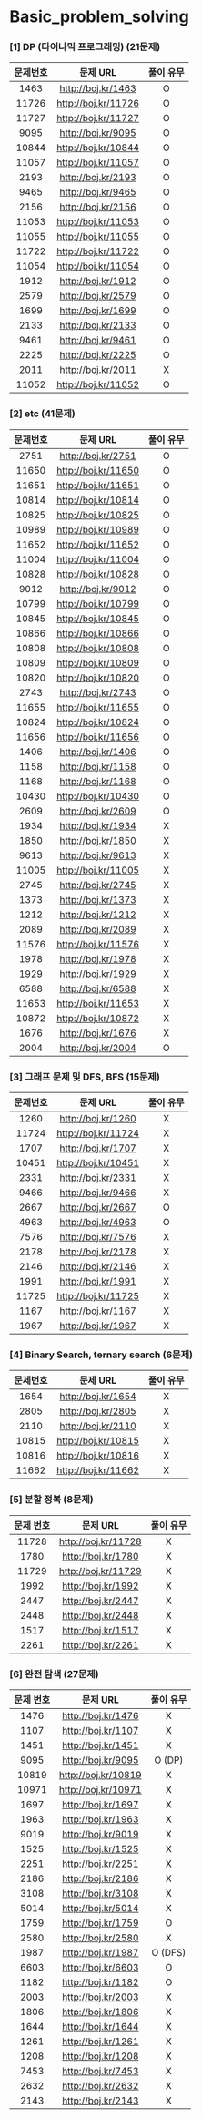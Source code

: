 # Basic_problem_solving

### **[1] DP (다이나믹 프로그래밍)** (21문제)

| 문제번호 |      문제 URL       | 풀이 유무 |
| :------: | :-----------------: | :-------: |
|   1463   | http://boj.kr/1463  |     O     |
|  11726   | http://boj.kr/11726 |     O     |
|  11727   | http://boj.kr/11727 |     O     |
|   9095   | http://boj.kr/9095  |     O     |
|  10844   | http://boj.kr/10844 |     O     |
|  11057   | http://boj.kr/11057 |     O     |
|   2193   | http://boj.kr/2193  |     O     |
|   9465   | http://boj.kr/9465  |     O     |
|   2156   | http://boj.kr/2156  |     O     |
|  11053   | http://boj.kr/11053 |     O     |
|  11055   | http://boj.kr/11055 |     O     |
|  11722   | http://boj.kr/11722 |     O     |
|  11054   | http://boj.kr/11054 |     O     |
|   1912   | http://boj.kr/1912  |     O     |
|   2579   | http://boj.kr/2579  |     O     |
|   1699   | http://boj.kr/1699  |     O     |
|   2133   | http://boj.kr/2133  |     O     |
|   9461   | http://boj.kr/9461  |     O     |
|   2225   | http://boj.kr/2225  |     O     |
|   2011   | http://boj.kr/2011  |     X     |
|  11052   | http://boj.kr/11052 |     O     |

### [2] etc (41문제)

| 문제번호 |      문제 URL       | 풀이 유무 |
| :------: | :-----------------: | :-------: |
|   2751   | http://boj.kr/2751  |     O     |
|  11650   | http://boj.kr/11650 |     O     |
|  11651   | http://boj.kr/11651 |     O     |
|  10814   | http://boj.kr/10814 |     O     |
|  10825   | http://boj.kr/10825 |     O     |
|  10989   | http://boj.kr/10989 |     O     |
|  11652   | http://boj.kr/11652 |     O     |
|  11004   | http://boj.kr/11004 |     O     |
|  10828   | http://boj.kr/10828 |     O     |
|   9012   | http://boj.kr/9012  |     O     |
|  10799   | http://boj.kr/10799 |     O     |
|  10845   | http://boj.kr/10845 |     O     |
|  10866   | http://boj.kr/10866 |     O     |
|  10808   | http://boj.kr/10808 |     O     |
|  10809   | http://boj.kr/10809 |     O     |
|  10820   | http://boj.kr/10820 |     O     |
|   2743   | http://boj.kr/2743  |     O     |
|  11655   | http://boj.kr/11655 |     O     |
|  10824   | http://boj.kr/10824 |     O     |
|  11656   | http://boj.kr/11656 |     O     |
|   1406   | http://boj.kr/1406  |     O     |
|   1158   | http://boj.kr/1158  |     O     |
|   1168   | http://boj.kr/1168  |     O     |
|  10430   | http://boj.kr/10430 |     O     |
|   2609   | http://boj.kr/2609  |     O     |
|   1934   | http://boj.kr/1934  |     X     |
|   1850   | http://boj.kr/1850  |     X     |
|   9613   | http://boj.kr/9613  |     X     |
|  11005   | http://boj.kr/11005 |     X     |
|   2745   | http://boj.kr/2745  |     X     |
|   1373   | http://boj.kr/1373  |     X     |
|   1212   | http://boj.kr/1212  |     X     |
|   2089   | http://boj.kr/2089  |     X     |
|  11576   | http://boj.kr/11576 |     X     |
|   1978   | http://boj.kr/1978  |     X     |
|   1929   | http://boj.kr/1929  |     X     |
|   6588   | http://boj.kr/6588  |     X     |
|  11653   | http://boj.kr/11653 |     X     |
|  10872   | http://boj.kr/10872 |     X     |
|   1676   | http://boj.kr/1676  |     X     |
|   2004   | http://boj.kr/2004  |     O     |

### [3] 그래프 문제 및 DFS, BFS (15문제)

| 문제번호 |      문제 URL       | 풀이 유무 |
| :------: | :-----------------: | :-------: |
|   1260   | http://boj.kr/1260  |     X     |
|  11724   | http://boj.kr/11724 |     X     |
|   1707   | http://boj.kr/1707  |     X     |
|  10451   | http://boj.kr/10451 |     X     |
|   2331   | http://boj.kr/2331  |     X     |
|   9466   | http://boj.kr/9466  |     X     |
|   2667   | http://boj.kr/2667  |     O     |
|   4963   | http://boj.kr/4963  |     O     |
|   7576   | http://boj.kr/7576  |     X     |
|   2178   | http://boj.kr/2178  |     X     |
|   2146   | http://boj.kr/2146  |     X     |
|   1991   | http://boj.kr/1991  |     X     |
|  11725   | http://boj.kr/11725 |     X     |
|   1167   | http://boj.kr/1167  |     X     |
|   1967   | http://boj.kr/1967  |     X     |

### [4] Binary Search, ternary search (6문제)

| 문제번호 |      문제 URL       | 풀이 유무 |
| :------: | :-----------------: | :-------: |
|   1654   | http://boj.kr/1654  |     X     |
|   2805   | http://boj.kr/2805  |     X     |
|   2110   | http://boj.kr/2110  |     X     |
|  10815   | http://boj.kr/10815 |     X     |
|  10816   | http://boj.kr/10816 |     X     |
|  11662   | http://boj.kr/11662 |     X     |

### [5] 분할 정복 (8문제)

| 문제 번호 |      문제 URL       | 풀이 유무 |
| :-------: | :-----------------: | :-------: |
|   11728   | http://boj.kr/11728 |     X     |
|   1780    | http://boj.kr/1780  |     X     |
|   11729   | http://boj.kr/11729 |     X     |
|   1992    | http://boj.kr/1992  |     X     |
|   2447    | http://boj.kr/2447  |     X     |
|   2448    | http://boj.kr/2448  |     X     |
|   1517    | http://boj.kr/1517  |     X     |
|   2261    | http://boj.kr/2261  |     X     |

### [6] 완전 탐색 (27문제)

| 문제 번호 |      문제 URL       | 풀이 유무 |
| :-------: | :-----------------: | :-------: |
|   1476    | http://boj.kr/1476  |     X     |
|   1107    | http://boj.kr/1107  |     X     |
|   1451    | http://boj.kr/1451  |     X     |
|   9095    | http://boj.kr/9095  |  O (DP)   |
|   10819   | http://boj.kr/10819 |     X     |
|   10971   | http://boj.kr/10971 |     X     |
|   1697    | http://boj.kr/1697  |     X     |
|   1963    | http://boj.kr/1963  |     X     |
|   9019    | http://boj.kr/9019  |     X     |
|   1525    | http://boj.kr/1525  |     X     |
|   2251    | http://boj.kr/2251  |     X     |
|   2186    | http://boj.kr/2186  |     X     |
|   3108    | http://boj.kr/3108  |     X     |
|   5014    | http://boj.kr/5014  |     X     |
|   1759    | http://boj.kr/1759  |     O     |
|   2580    | http://boj.kr/2580  |     X     |
|   1987    | http://boj.kr/1987  |  O (DFS)  |
|   6603    | http://boj.kr/6603  |     O     |
|   1182    | http://boj.kr/1182  |     O     |
|   2003    | http://boj.kr/2003  |     X     |
|   1806    | http://boj.kr/1806  |     X     |
|   1644    | http://boj.kr/1644  |     X     |
|   1261    | http://boj.kr/1261  |     X     |
|   1208    | http://boj.kr/1208  |     X     |
|   7453    | http://boj.kr/7453  |     X     |
|   2632    | http://boj.kr/2632  |     X     |
|   2143    | http://boj.kr/2143  |     X     |

